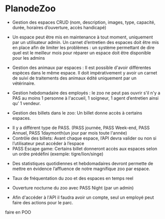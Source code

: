 # PlanodeZoo

+ Gestion des espaces CRUD (nom, description, images, type, capacité, durée, horaires d’ouverture, accès handicapé)  
  
+ Un espace peut être mis en maintenance à tout moment, uniquement par un utilisateur admin. Un carnet d’entretien des espaces doit être mis en place afin de limiter les problèmes : un système permettant de dire quel est le meilleur mois pour réparer un espace doit être disponible pour les admins  
  
+ Gestion des animaux par espaces : Il est possible d'avoir différentes espèces dans le même espace. Il doit impérativement y avoir un carnet de suivi de traitements des animaux édité uniquement par un vétérinaire.  
  
+  Gestion  hebdomadaire  des  employés  :  le  zoo  ne  peut  pas  ouvrir  s'il  n'y  a  PAS  au  moins  1  personne  à l'accueil, 1 soigneur, 1 agent d’entretien ainsi qu’ 1 vendeur.  
  
+ Gestion des billets dans le zoo: Un billet donne accès à certains espaces.  
 - Il y a différent type de PASS. (PASS journée, PASS Week-end, PASS Annuel, PASS 1daymonth(un jour par mois toute l'année)  
 -  Contrôle  des  billets:  Avant  chaque  espace,  l’API  devra  valider  ou  non  si  l’utilisateur  peut  accéder  à  l’espace  
 -  PASS  Escape  game:  Certains  billet  donneront  accès  aux  espaces  selon  un  ordre  prédéfini  (exemple: tigre/lion/singe)  
  
+  Des  statistiques  quotidiennes  et  hebdomadaires  devront  permette  de mettre  en  évidence  l’affluence  de notre magnifique zoo par espace.  
  
+ Taux de fréquentation du zoo et des espaces en temps reel  
  
+ Ouverture nocturne du zoo avec PASS Night (par un admin)  
  
+ Afin d'accéder à l'API il faudra avoir un compte, seul un employé peut faire des actions pour le parc.  
  
faire en POO